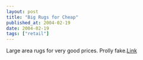 ```yaml
---
layout: post
title: "Big Rugs for Cheap"
published_at: 2004-02-19
date: 2004-02-19
tags: ["retail"]
---
```


Large area rugs for very good prices. Prolly fake.[Link](http://stores.ebay.com/id=25734280&ssPageName=L2)  
